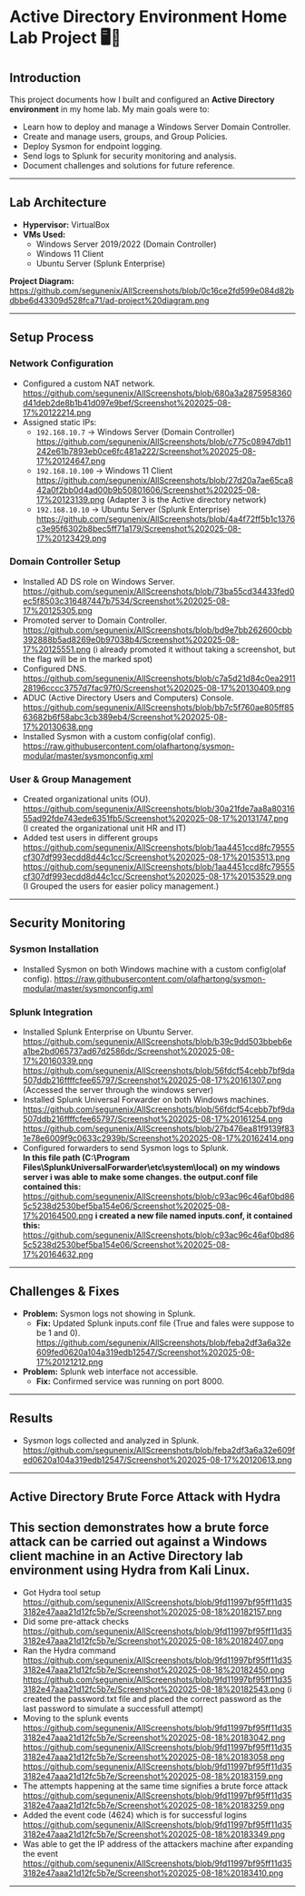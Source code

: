 # Active Directory Environment Home Lab Project 🖥️🔐
## Introduction  
This project documents how I built and configured an **Active Directory environment** in my home lab. My main goals were to:
- Learn how to deploy and manage a Windows Server Domain Controller.  
- Create and manage users, groups, and Group Policies.  
- Deploy Sysmon for endpoint logging.  
- Send logs to Splunk for security monitoring and analysis.  
- Document challenges and solutions for future reference.  

---

## Lab Architecture  
- **Hypervisor:** VirtualBox
- **VMs Used:**  
  - Windows Server 2019/2022 (Domain Controller)  
  - Windows 11 Client  
  - Ubuntu Server (Splunk Enterprise)  

**Project Diagram:**  
https://github.com/segunenix/AllScreenshots/blob/0c16ce2fd599e084d82bdbbe6d43309d528fca71/ad-project%20diagram.png

---

## Setup Process  

### Network Configuration  
- Configured a custom NAT network.  
https://github.com/segunenix/AllScreenshots/blob/680a3a2875958360d41deb2de8b1b41d097e9bef/Screenshot%202025-08-17%20122214.png
- Assigned static IPs:  
  - `192.168.10.7` → Windows Server (Domain Controller)  
https://github.com/segunenix/AllScreenshots/blob/c775c08947db11242e61b7893eb0ce6fc481a222/Screenshot%202025-08-17%20124647.png
  - `192.168.10.100` → Windows 11 Client  
https://github.com/segunenix/AllScreenshots/blob/27d20a7ae65ca842a0f2bb0d4ad00b9b50801606/Screenshot%202025-08-17%20123139.png (Adapter 3 is the Active directory network)
  - `192.168.10.10` → Ubuntu Server (Splunk Enterprise)  
https://github.com/segunenix/AllScreenshots/blob/4a4f72ff5b1c1376c3e95f6302b8bec5ff71a179/Screenshot%202025-08-17%20123429.png

### Domain Controller Setup  
- Installed AD DS role on Windows Server.  
https://github.com/segunenix/AllScreenshots/blob/73ba55cd34433fed0ec5f8503c316487447b7534/Screenshot%202025-08-17%20125305.png
- Promoted server to Domain Controller.  
https://github.com/segunenix/AllScreenshots/blob/bd9e7bb262600cbb392888b5ad8269e0b97038b4/Screenshot%202025-08-17%20125551.png
(i already promoted it without taking a screenshot, but the flag will be in the marked spot)
- Configured DNS. 
https://github.com/segunenix/AllScreenshots/blob/c7a5d21d84c0ea291128196cccc3757d7fac97f0/Screenshot%202025-08-17%20130409.png
- ADUC (Active Directory Users and Computers) Console.
https://github.com/segunenix/AllScreenshots/blob/bb7c5f760ae805ff8563682b6f58abc3cb389eb4/Screenshot%202025-08-17%20130638.png
- Installed Sysmon with a custom config(olaf config).
https://raw.githubusercontent.com/olafhartong/sysmon-modular/master/sysmonconfig.xml


### User & Group Management  
- Created organizational units (OU).  
https://github.com/segunenix/AllScreenshots/blob/30a21fde7aa8a8031655ad92fde743ede6351fb5/Screenshot%202025-08-17%20131747.png
(I created the organizational unit HR and IT)
- Added test users in different groups
https://github.com/segunenix/AllScreenshots/blob/1aa4451ccd8fc79555cf307df993ecdd8d44c1cc/Screenshot%202025-08-17%20153513.png
https://github.com/segunenix/AllScreenshots/blob/1aa4451ccd8fc79555cf307df993ecdd8d44c1cc/Screenshot%202025-08-17%20153529.png
(I Grouped the users for easier policy management.)

---

## Security Monitoring  

### Sysmon Installation  
- Installed Sysmon on both Windows machine with a custom config(olaf config).
https://raw.githubusercontent.com/olafhartong/sysmon-modular/master/sysmonconfig.xml

### Splunk Integration  
- Installed Splunk Enterprise on Ubuntu Server. 
 https://github.com/segunenix/AllScreenshots/blob/b39c9dd503bbeb6ea1be2bd065737ad67d2586dc/Screenshot%202025-08-17%20160339.png
https://github.com/segunenix/AllScreenshots/blob/56fdcf54cebb7bf9da507ddb216ffffcfee65797/Screenshot%202025-08-17%20161307.png
(Accessed the server through the windows server)
- Installed Splunk Universal Forwarder on both Windows machines.  
https://github.com/segunenix/AllScreenshots/blob/56fdcf54cebb7bf9da507ddb216ffffcfee65797/Screenshot%202025-08-17%20161254.png
https://github.com/segunenix/AllScreenshots/blob/27b476ea81f9139f831e78e6009f9c0633c2939b/Screenshot%202025-08-17%20162414.png
- Configured forwarders to send Sysmon logs to Splunk.  
**In this file path (C:\Program Files\SplunkUniversalForwarder\etc\system\local) on my windows server i was able to make some changes. the output.conf file contained this:**
https://github.com/segunenix/AllScreenshots/blob/c93ac96c46af0bd865c5238d2530bef5ba154e06/Screenshot%202025-08-17%20164500.png
**i created a new file named inputs.conf, it contained this:**
https://github.com/segunenix/AllScreenshots/blob/c93ac96c46af0bd865c5238d2530bef5ba154e06/Screenshot%202025-08-17%20164632.png

---

## Challenges & Fixes  
- **Problem:** Sysmon logs not showing in Splunk.  
  - **Fix:** Updated Splunk inputs.conf file (True and fales were suppose to be 1 and 0).  
https://github.com/segunenix/AllScreenshots/blob/feba2df3a6a32e609fed0620a104a319edb12547/Screenshot%202025-08-17%20121212.png
- **Problem:** Splunk web interface not accessible.  
  - **Fix:** Confirmed service was running on port 8000.  


---

## Results  
- Sysmon logs collected and analyzed in Splunk.
https://github.com/segunenix/AllScreenshots/blob/feba2df3a6a32e609fed0620a104a319edb12547/Screenshot%202025-08-17%20120613.png

---

## Active Directory Brute Force Attack with Hydra
This section demonstrates how a brute force attack can be carried out against a Windows client machine in an Active Directory lab environment using **Hydra** from Kali Linux.  
---
- Got Hydra tool setup
https://github.com/segunenix/AllScreenshots/blob/9fd11997bf95ff11d353182e47aaa21d12fc5b7e/Screenshot%202025-08-18%20182157.png
- Did some pre-attack checks
https://github.com/segunenix/AllScreenshots/blob/9fd11997bf95ff11d353182e47aaa21d12fc5b7e/Screenshot%202025-08-18%20182407.png
- Ran the Hydra command
https://github.com/segunenix/AllScreenshots/blob/9fd11997bf95ff11d353182e47aaa21d12fc5b7e/Screenshot%202025-08-18%20182450.png
https://github.com/segunenix/AllScreenshots/blob/9fd11997bf95ff11d353182e47aaa21d12fc5b7e/Screenshot%202025-08-18%20182543.png
(i created the password.txt file and placed the correct password as the last password to simulate a successfull attempt)
- Moving to the splunk events
https://github.com/segunenix/AllScreenshots/blob/9fd11997bf95ff11d353182e47aaa21d12fc5b7e/Screenshot%202025-08-18%20183042.png
https://github.com/segunenix/AllScreenshots/blob/9fd11997bf95ff11d353182e47aaa21d12fc5b7e/Screenshot%202025-08-18%20183058.png
https://github.com/segunenix/AllScreenshots/blob/9fd11997bf95ff11d353182e47aaa21d12fc5b7e/Screenshot%202025-08-18%20183159.png
- The attempts happening at the same time signifies a brute force attack
https://github.com/segunenix/AllScreenshots/blob/9fd11997bf95ff11d353182e47aaa21d12fc5b7e/Screenshot%202025-08-18%20183259.png
- Added the event code (4624) which is for successful logins
https://github.com/segunenix/AllScreenshots/blob/9fd11997bf95ff11d353182e47aaa21d12fc5b7e/Screenshot%202025-08-18%20183349.png
- Was able to get the IP address of the attackers machine after expanding the event
https://github.com/segunenix/AllScreenshots/blob/9fd11997bf95ff11d353182e47aaa21d12fc5b7e/Screenshot%202025-08-18%20183410.png


--- 
